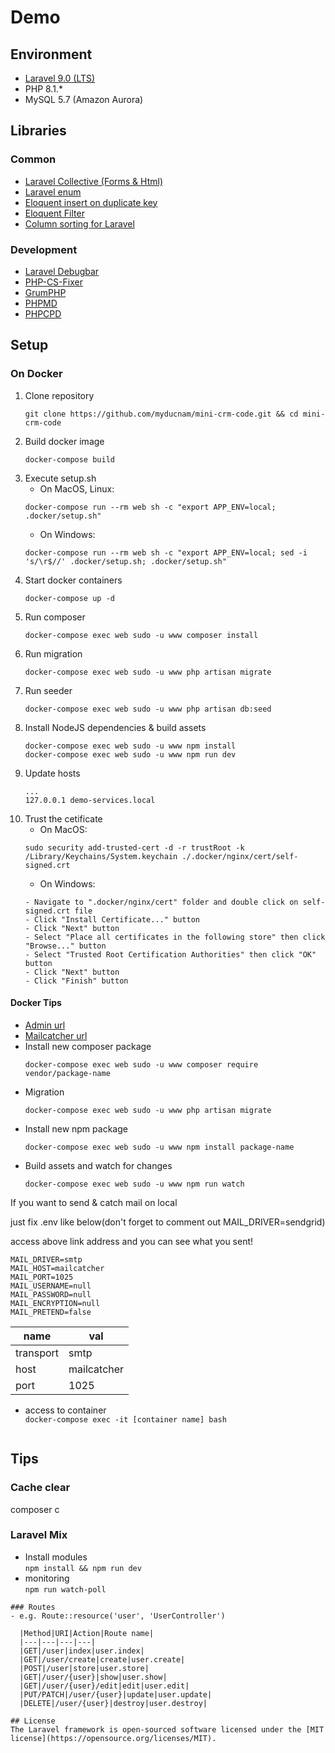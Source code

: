 # Demo


## Environment
- [Laravel 9.0 (LTS)](https://laravel.com/docs/9.x/)
- PHP 8.1.*
- MySQL 5.7 (Amazon Aurora)

## Libraries
### Common
- [Laravel Collective (Forms & Html)](https://laravelcollective.com/docs/6.0/html)
- [Laravel enum](https://github.com/BenSampo/laravel-enum)
- [Eloquent insert on duplicate key](https://github.com/guidocella/eloquent-insert-on-duplicate-key)
- [Eloquent Filter](https://github.com/Tucker-Eric/EloquentFilter)
- [Column sorting for Laravel](https://github.com/Kyslik/column-sortable)
### Development
- [Laravel Debugbar](https://github.com/barryvdh/laravel-debugbar)
- [PHP-CS-Fixer](https://github.com/FriendsOfPHP/PHP-CS-Fixer)
- [GrumPHP](https://github.com/phpro/grumphp)
- [PHPMD](https://github.com/phpmd/phpmd)
- [PHPCPD](https://github.com/sebastianbergmann/phpcpd)

## Setup
### On Docker
1. Clone repository 
    ```shell
    git clone https://github.com/myducnam/mini-crm-code.git && cd mini-crm-code
    ```
2. Build docker image
    ```shell
    docker-compose build
    ```
3. Execute setup.sh
    - On MacOS, Linux:
    ```shell
    docker-compose run --rm web sh -c "export APP_ENV=local; .docker/setup.sh"
    ```
    - On Windows:
    ```shell
    docker-compose run --rm web sh -c "export APP_ENV=local; sed -i 's/\r$//' .docker/setup.sh; .docker/setup.sh"
    ```
4. Start docker containers
    ```shell
    docker-compose up -d
    ```
5. Run composer
    ```shell
    docker-compose exec web sudo -u www composer install
    ```
6. Run migration
    ```shell
    docker-compose exec web sudo -u www php artisan migrate
    ```
7. Run seeder
    ```shell
    docker-compose exec web sudo -u www php artisan db:seed
    ```
8. Install NodeJS dependencies & build assets
    ```shell
    docker-compose exec web sudo -u www npm install
    docker-compose exec web sudo -u www npm run dev
    ```
9. Update hosts
    ```
    ...
    127.0.0.1 demo-services.local
    ```
10. Trust the cetificate
    - On MacOS:
    ```shell
    sudo security add-trusted-cert -d -r trustRoot -k /Library/Keychains/System.keychain ./.docker/nginx/cert/self-signed.crt
    ```
    - On Windows:
    ```shell
    - Navigate to ".docker/nginx/cert" folder and double click on self-signed.crt file
    - Click "Install Certificate..." button
    - Click "Next" button
    - Select "Place all certificates in the following store" then click "Browse..." button
    - Select "Trusted Root Certification Authorities" then click "OK" button
    - Click "Next" button
    - Click "Finish" button
    ```
#### Docker Tips
- [Admin url](https://demo-services.local:14080/eb5e2aepk74bp2sfu429fseynwcknay4)
- [Mailcatcher url](http://localhost:14088/)
- Install new composer package
    ```shell
    docker-compose exec web sudo -u www composer require vendor/package-name
    ```
- Migration  
    ```shell
    docker-compose exec web sudo -u www php artisan migrate
    ```
- Install new npm package
    ```shell
    docker-compose exec web sudo -u www npm install package-name
    ```
- Build assets and watch for changes
    ```shell
    docker-compose exec web sudo -u www npm run watch
    ```

If you want to send & catch mail on local 

just fix .env like below(don't forget to comment out MAIL_DRIVER=sendgrid)

access above link address and you can see what you sent!
```
MAIL_DRIVER=smtp 
MAIL_HOST=mailcatcher
MAIL_PORT=1025
MAIL_USERNAME=null
MAIL_PASSWORD=null
MAIL_ENCRYPTION=null
MAIL_PRETEND=false
```

  |name|val|
  |---|---|
  |transport|smtp|
  |host|mailcatcher|
  |port|1025|
- access to container  
`docker-compose exec -it [container name] bash`


    ```

## Tips
### Cache clear
composer c
### Laravel Mix
- Install modules  
`npm install && npm run dev`
- monitoring  
`npm run watch-poll`

```
### Routes
- e.g. Route::resource('user', 'UserController')

  |Method|URI|Action|Route name|
  |---|---|---|---|
  |GET|/user|index|user.index|
  |GET|/user/create|create|user.create|
  |POST|/user|store|user.store|
  |GET|/user/{user}|show|user.show|
  |GET|/user/{user}/edit|edit|user.edit|
  |PUT/PATCH|/user/{user}|update|user.update|
  |DELETE|/user/{user}|destroy|user.destroy|

## License
The Laravel framework is open-sourced software licensed under the [MIT license](https://opensource.org/licenses/MIT).
